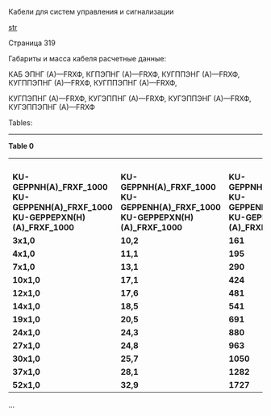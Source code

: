 Кабели для систем управления и сигнализации

[str](#7011213c-3b3b-46c9-bf55-8338da540a29)

Страница 319

Габариты и масса кабеля расчетные данные:

КАБ ЭПНГ (А)—FRХФ, КГПЭПНГ (А)—FRХФ, КУГППЭНГ (А)—FRХФ, КУГППЭПНГ (А)—FRХФ, КУГППЭПНГ (А)—FRХФ,

КУГПЭПНГ (А)—FRХФ, КУГЭППНГ (А)—FRХФ, КУГЭППЭНГ (А)—FRХФ, КУГЭППЭПНГ (А)—FRХФ

Tables:

---

**Table 0**

| | | | | | |
|-|-|-|-|-|-|
| | | | | | |
| | | | | | |
| | | | | | |
| | | | | | |
| **KU-GEPPNH(A)_FRXF_1000 KU-GEPPENH(A)_FRXF_1000 KU-GEPPEPXN(H)(A)_FRXF_1000** | **KU-GEPPNH(A)_FRXF_1000 KU-GEPPENH(A)_FRXF_1000 KU-GEPPEPXN(H)(A)_FRXF_1000** | **KU-GEPPNH(A)_FRXF_1000 KU-GEPPENH(A)_FRXF_1000 KU-GEPPEPXN(H)(A)_FRXF_1000** | **KU-GEPPNH(A)_FRXF_1000 KU-GEPPENH(A)_FRXF_1000 KU-GEPPEPXN(H)(A)_FRXF_1000** | **KU-GEPPNH(A)_FRXF_1000 KU-GEPPENH(A)_FRXF_1000 KU-GEPPEPXN(H)(A)_FRXF_1000** | **KU-GEPPNH(A)_FRXF_1000 KU-GEPPENH(A)_FRXF_1000 KU-GEPPEPXN(H)(A)_FRXF_1000** | **KU-GEPPHNH(A)_FRXF_1000 KU-GEPPPENH(A)_FRXF_1000 KU-GEPPPXPNX(H)(A)_FRXF_1000** | **KU-GEPPHNH(A)_FRXF_1000 KU-GEPPPENH(A)_FRXF_1000 KU-GEPPPXPNX(H)(A)_FRXF_1000** | **KU-GEPPHNH(A)_FRXF_1000 KU-GEPPPENH(A)_FRXF_1000 KU-GEPPPXPNX(H)(A)_FRXF_1000** |
| **3x1,0** | **10,2** | **161** | **11,4** | **220** | **14,9** | **321** | **11,4** | **321** | **14,9** |
| **4x1,0** | **11,1** | **195** | **12,3** | **258** | **16,1** | **379** | **12,3** | **379** | **16,1** |
| **7x1,0** | **13,1** | **290** | **14,3** | **365** | **19,4** | **566** | **14,3** | **566** | **19,4** |
| **10x1,0** | **17,1** | **424** | **18,3** | **520** | **24,8** | **822** | **18,3** | **822** | **24,8** |
| **12x1,0** | **17,6** | **481** | **18,8** | **580** | **25,5** | **910** | **18,8** | **910** | **25,5** |
| **14x1,0** | **18,5** | **541** | **19,7** | **645** | **26,7** | **1009** | **19,7** | **1009** | **26,7** |
| **19x1,0** | **20,5** | **691** | **21,7** | **806** | **30,3** | **1323** | **21,7** | **1323** | **30,3** |
| **24x1,0** | **24,3** | **880** | **25,5** | **1016** | **34,8** | **1615** | **25,5** | **1615** | **34,8** |
| **27x1,0** | **24,8** | **963** | **26,0** | **1101** | **35,5** | **1741** | **26,0** | **1741** | **35,5** |
| **30x1,0** | **25,7** | **1050** | **26,9** | **1194** | **36,6** | **1880** | **26,9** | **1880** | **36,6** |
| **37x1,0** | **28,1** | **1282** | **29,3** | **1438** | **39,3** | **2202** | **29,3** | **2202** | **39,3** |
| **52x1,0** | **32,9** | **1727** | **34,1** | **1910** | **46,2** | **2974** | **34,1** | **2974** | **46,2** |

...
